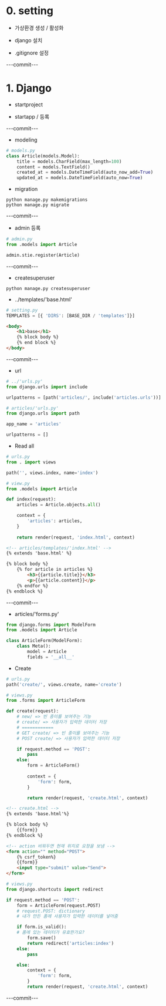 # 0. setting

- 가상환경 생성 / 활성화

- django 설치

- .gitignore 설정

---commit---

# 1. Django

- startproject

- startapp / 등록

---commit---

- modeling
```python
# models.py
class Article(models.Model):
    title = models.CharField(max_length=100)
    content = models.TextField()
    created_at = models.DateTimeField(auto_now_add=True)
    updated_at = models.DateTimeField(auto_now=True)
```

- migration
```shell
python manage.py makemigrations
python manage.py migrate
```

---commit---

- admin 등록
```python
# admin.py
from .models import Article

admin.stie.register(Article)
```

---commit---

- createsuperuser
```shell
python manage.py createsuperuser
```

- ../templates/'base.html'
```python
# setting.py
TEMPLATES = [{ 'DIRS': [BASE_DIR / 'templates']}]
```
```html
<body>
    <h1>base</h1>
    {% block body %}
    {% end block %}
</body>
```

---commit---

- url
```python
# ../'urls.py'
from django.urls import include

urlpatterns = [path('articles/', include('articles.urls'))]
```
```python
# articles/'urls.py'
from django.urls import path

app_name = 'articles'

urlpatterns = []
```

- Read all
```python
# urls.py
from . import views

path('', views.index, name='index')
```
```python
# view.py
from .models import Article

def index(request):
    articles = Article.objects.all()

    context = {
        'articles': articles,
    }
    
    return render(request, 'index.html', context)
```
```html
<!-- articles/templates/'index.html' -->
{% extends 'base.html' %}

{% block body %}
    {% for article in articles %}
        <h3>{{article.title}}</h3>
        <p>{{article.content}}</p>
    {% endfor %}
{% endblock %}
```

---commit---

- articles/'forms.py'
```python
from django.forms import ModelForm
from .models import Article

class ArticleForm(ModelForm):
    class Meta():
        model = Article
        fields = '__all__'
```

- Create
```python
# urls.py
path('create/', views.create, name='create')
```
```python
# views.py
from .forms import ArticleForm

def create(request):
    # new/ => 빈 종이를 보여주는 기능
    # create/ => 사용자가 입력한 데이터 저장
    # ============
    # GET create/ => 빈 종이를 보여주는 기능
    # POST create/ => 사용자가 입력한 데이터 저장

    if request.method == 'POST':
        pass
    else:
        form = ArticleForm()
        
        context = {
            'form': form,
        }

        return render(request, 'create.html', context)
```
```html
<!-- create.html -->
{% extends 'base.html'%}

{% block body %}
    {{form}}
{% endblock %} 
```
```html
<!-- action 비워두면 현재 위치로 요청을 보냄 -->
<form action="" method="POST">
    {% csrf_token%}
    {{form}}
    <input type="submit" value="Send">
</form>
```
```python
# views.py
from django.shortcuts import redirect

if request.method == 'POST':
    form = ArticleForm(request.POST)
    # request.POST: dictionary
    # 내가 만든 폼에 사용자가 입력한 데이터를 넣어줌

    if form.is_valid():
    # 폼에 있는 데이터가 유효한가요?
        form.save()
        return redirect('articles:index')            
    else:
        pass
```
```python
    else:
        context = {
            'form': form,
        }
        return render(request, 'create.html', context)
```

---commit---